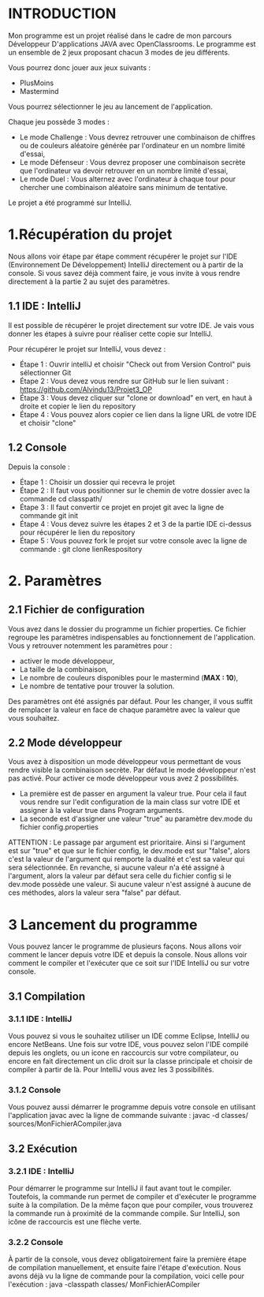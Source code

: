 <h1>INTRODUCTION</h1>

Mon programme est un projet réalisé dans le cadre de mon parcours Développeur D'applications JAVA avec OpenClassrooms.
Le programme est un ensemble de 2 jeux proposant chacun 3 modes de jeu différents.
<p>Vous pourrez donc jouer aux jeux suivants :</p>

- PlusMoins
- Mastermind

Vous pourrez sélectionner le jeu au lancement de l'application.
<p>Chaque jeu possède 3 modes :</p>

- Le mode Challenge : Vous devrez retrouver une combinaison de chiffres ou de couleurs aléatoire générée par l'ordinateur en un nombre limité d'essai,
- Le mode Défenseur : Vous devrez proposer une combinaison secrète que l'ordinateur va devoir retrouver en un nombre limité d'essai,
- Le mode Duel : Vous alternez avec l'ordinateur à chaque tour pour chercher une combinaison aléatoire sans minimum de tentative.

Le projet a été programmé sur IntelliJ. 

<h1>1.Récupération du projet</h1>

Nous allons voir étape par étape comment récupérer le projet sur l'IDE (Environnement De Développement) IntelliJ directement ou à partir de la console. Si vous savez déjà comment faire, je vous invite à vous rendre directement à la partie 2 au sujet des paramètres.

<h2>1.1 IDE : IntelliJ</h2>
Il est possible de récupérer le projet directement sur votre IDE. Je vais vous donner les étapes à suivre pour réaliser cette copie sur IntelliJ.

<p>Pour récupérer le projet sur IntelliJ, vous devez :</p>

- Étape 1 : Ouvrir intelliJ et choisir "Check out from Version Control" puis sélectionner Git
- Étape 2 : Vous devez vous rendre sur GitHub sur le lien suivant : https://github.com/Alvindu13/Projet3_OP 
- Étape 3 : Vous devez cliquer sur "clone or download" en vert, en haut à droite et copier le lien du repository
- Étape 4 : Vous pouvez alors copier ce lien dans la ligne URL de votre IDE et choisir "clone"

<h2>1.2 Console</h2>
Depuis la console :

- Étape 1 : Choisir un dossier qui recevra le projet
- Étape 2 : Il faut vous positionner sur le chemin de votre dossier avec la commande cd classpath/
- Étape 3 : Il faut convertir ce projet en projet git avec la ligne de commande git init
- Étape 4 : Vous devez suivre les étapes 2 et 3 de la partie IDE ci-dessus pour récupérer le lien du repository
- Étape 5 : Vous pouvez fork le projet sur votre console avec la ligne de commande : git clone lienRespository

<h1>2. Paramètres</h1>
<h2>2.1 Fichier de configuration</h2>
Vous avez dans le dossier du programme un fichier properties.
Ce fichier regroupe les paramètres indispensables au fonctionnement de l'application.
Vous y retrouver notemment les paramètres pour :

- activer le mode développeur,
- La taille de la combinaison,
- Le nombre de couleurs disponibles pour le mastermind (<strong>MAX : 10</strong>),
- Le nombre de tentative pour trouver la solution.

Des paramètres ont été assignés par défaut.
Pour les changer, il vous suffit de remplacer la valeur en face de chaque paramètre avec la valeur que vous souhaitez.

<h2>2.2 Mode développeur</h2>
Vous avez à disposition un mode développeur vous permettant de vous rendre visible la combinaison secrète.
Par défaut le mode développeur n'est pas activé.
Pour activer ce mode développeur vous avez 2 possibilités.

- La première est de passer en argument la valeur true. Pour cela il faut vous rendre sur l'edit configuration de la main class sur votre IDE et assigner à la valeur true dans Program arguments.
- La seconde est d'assigner une valeur "true" au paramètre dev.mode du fichier config.properties

ATTENTION : Le passage par argument est prioritaire. Ainsi si l'argument est sur "true" et que sur le fichier config, le dev.mode est sur "false", alors c'est la valeur de l'argument qui remporte la dualité et c'est sa valeur qui sera sélectionnée. En revanche, si aucune valeur n'a été assigné à l'argument, alors la valeur par défaut sera celle du fichier config si le dev.mode possède une valeur. Si aucune valeur n'est assigné à aucune de ces méthodes, alors la valeur sera "false" par défaut.

<h1>3 Lancement du programme</h1>

Vous pouvez lancer le programme de plusieurs façons. Nous allons voir comment le lancer depuis votre IDE et depuis la console.
Nous allons voir comment le compiler et l'exécuter que ce soit sur l'IDE IntelliJ ou sur votre console. 
<h2>3.1 Compilation</h2>

<h3>3.1.1 IDE : IntelliJ</h3>

Vous pouvez si vous le souhaitez utiliser un IDE comme Eclipse, IntelliJ ou encore NetBeans.
Une fois sur votre IDE, vous pouvez selon l'IDE compilé depuis les onglets, ou un icone en raccourcis sur votre compilateur, ou encore en fait directement un clic droit sur la classe principale et choisir de compiler à partir de là.
Pour IntelliJ vous avez les 3 possibilités.

<h3>3.1.2 Console</h3>
Vous pouvez aussi démarrer le programme depuis votre console en utilisant l'application javac avec la ligne de commande suivante :
 javac -d classes/ sources/MonFichierACompiler.java
 
<h2>3.2 Exécution</h2>

<h3>3.2.1 IDE : IntelliJ</h3>

Pour démarrer le programme sur IntelliJ il faut avant tout le compiler. Toutefois, la commande run permet de compiler et d'exécuter le programme suite à la compilation. De la même façon que pour compiler, vous trouverez la commande run à proximité de la commande compile. Sur IntelliJ, son icône de raccourcis est une flèche verte.

<h3>3.2.2 Console</h3>

À partir de la console, vous devez obligatoirement faire la première étape de compilation manuellement, et ensuite faire l'étape d'exécution. Nous avons déjà vu la ligne de commande pour la compilation, voici celle pour l'exécution :
java -classpath classes/ MonFichierACompiler





 
 
